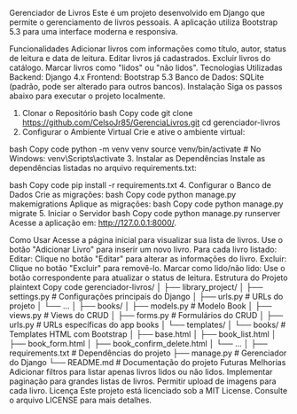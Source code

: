 Gerenciador de Livros
Este é um projeto desenvolvido em Django que permite o gerenciamento de livros pessoais. A aplicação utiliza Bootstrap 5.3 para uma interface moderna e responsiva.

Funcionalidades
Adicionar livros com informações como título, autor, status de leitura e data de leitura.
Editar livros já cadastrados.
Excluir livros do catálogo.
Marcar livros como "lidos" ou "não lidos".
Tecnologias Utilizadas
Backend: Django 4.x
Frontend: Bootstrap 5.3
Banco de Dados: SQLite (padrão, pode ser alterado para outros bancos).
Instalação
Siga os passos abaixo para executar o projeto localmente.

1. Clonar o Repositório
bash
Copy code
git clone https://github.com/CelsoJr85/GerenciaLivros.git
cd gerenciador-livros
2. Configurar o Ambiente Virtual
Crie e ative o ambiente virtual:

bash
Copy code
python -m venv venv
source venv/bin/activate  # No Windows: venv\Scripts\activate
3. Instalar as Dependências
Instale as dependências listadas no arquivo requirements.txt:

bash
Copy code
pip install -r requirements.txt
4. Configurar o Banco de Dados
Crie as migrações:
bash
Copy code
python manage.py makemigrations
Aplique as migrações:
bash
Copy code
python manage.py migrate
5. Iniciar o Servidor
bash
Copy code
python manage.py runserver
Acesse a aplicação em: http://127.0.0.1:8000/.

Como Usar
Acesse a página inicial para visualizar sua lista de livros.
Use o botão "Adicionar Livro" para inserir um novo livro.
Para cada livro listado:
Editar: Clique no botão "Editar" para alterar as informações do livro.
Excluir: Clique no botão "Excluir" para removê-lo.
Marcar como lido/não lido: Use o botão correspondente para atualizar o status de leitura.
Estrutura do Projeto
plaintext
Copy code
gerenciador-livros/
│
├── library_project/
│   ├── settings.py        # Configurações principais do Django
│   ├── urls.py            # URLs do projeto
│   └── ...
│
├── books/
│   ├── models.py          # Modelo Book
│   ├── views.py           # Views do CRUD
│   ├── forms.py           # Formulários do CRUD
│   ├── urls.py            # URLs específicas do app books
│   └── templates/
│       └── books/         # Templates HTML com Bootstrap
│           ├── base.html
│           ├── book_list.html
│           ├── book_form.html
│           ├── book_confirm_delete.html
│           └── ...
│
├── requirements.txt        # Dependências do projeto
├── manage.py               # Gerenciador do Django
└── README.md               # Documentação do projeto
Futuras Melhorias
Adicionar filtros para listar apenas livros lidos ou não lidos.
Implementar paginação para grandes listas de livros.
Permitir upload de imagens para cada livro.
Licença
Este projeto está licenciado sob a MIT License. Consulte o arquivo LICENSE para mais detalhes.
